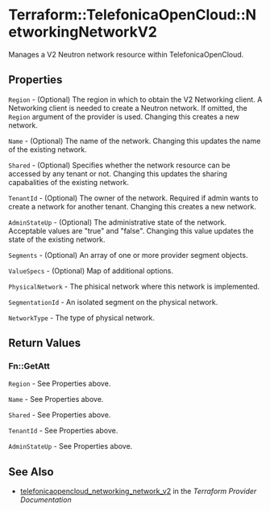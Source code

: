 # Terraform::TelefonicaOpenCloud::NetworkingNetworkV2

Manages a V2 Neutron network resource within TelefonicaOpenCloud.

## Properties

`Region` - (Optional) The region in which to obtain the V2 Networking client. A Networking client is needed to create a Neutron network. If omitted, the `Region` argument of the provider is used. Changing this creates a new network.

`Name` - (Optional) The name of the network. Changing this updates the name of the existing network.

`Shared` - (Optional)  Specifies whether the network resource can be accessed by any tenant or not. Changing this updates the sharing capabalities of the existing network.

`TenantId` - (Optional) The owner of the network. Required if admin wants to create a network for another tenant. Changing this creates a new network.

`AdminStateUp` - (Optional) The administrative state of the network. Acceptable values are "true" and "false". Changing this value updates the state of the existing network.

`Segments` - (Optional) An array of one or more provider segment objects.

`ValueSpecs` - (Optional) Map of additional options.

`PhysicalNetwork` - The phisical network where this network is implemented.

`SegmentationId` - An isolated segment on the physical network.

`NetworkType` - The type of physical network.


## Return Values

### Fn::GetAtt

`Region` - See Properties above.

`Name` - See Properties above.

`Shared` - See Properties above.

`TenantId` - See Properties above.

`AdminStateUp` - See Properties above.

## See Also

* [telefonicaopencloud_networking_network_v2](https://www.terraform.io/docs/providers/telefonicaopencloud/r/networking_network_v2.html) in the _Terraform Provider Documentation_